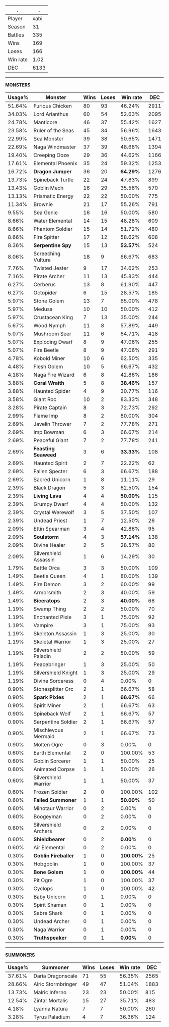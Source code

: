 .|.
|-|-
Player|xabi
Season|31
Battles|335
Wins|169
Loses|166
Win rate|1.02
DEC|6133

---
**MONSTERS**

Usage%|Monster|Wins|Loses|Win rate|DEC|
-|-|-|-|-|-|
51.64%|Furious Chicken|80|93|46.24%|2911|
34.03%|Lord Arianthus|60|54|52.63%|2095|
24.78%|Manticore|46|37|55.42%|1627|
23.58%|Ruler of the Seas|45|34|56.96%|1643|
22.99%|Sea Monster|39|38|50.65%|1471|
22.69%|Naga Windmaster|37|39|48.68%|1394|
19.40%|Creeping Ooze|29|36|44.62%|1166|
17.61%|Elemental Phoenix|35|24|59.32%|1253|
16.72%|**Dragon Jumper**|36|20|**64.29%**|1276|
13.73%|Spineback Turtle|22|24|47.83%|899|
13.43%|Goblin Mech|16|29|35.56%|570|
13.13%|Prismatic Energy|22|22|50.00%|775|
11.34%|Brownie|21|17|55.26%|791|
9.55%|Sea Genie|16|16|50.00%|580|
8.66%|Water Elemental|14|15|48.28%|609|
8.66%|Phantom Soldier|15|14|51.72%|480|
8.66%|Fire Spitter|17|12|58.62%|608|
8.36%|**Serpentine Spy**|15|13|**53.57%**|524|
8.06%|Screeching Vulture|18|9|66.67%|683|
7.76%|Twisted Jester|9|17|34.62%|253|
7.16%|Pirate Archer|11|13|45.83%|444|
6.27%|Cerberus|13|8|61.90%|447|
6.27%|Octopider|6|15|28.57%|185|
5.97%|Stone Golem|13|7|65.00%|478|
5.97%|Medusa|10|10|50.00%|412|
5.97%|Crustacean King|7|13|35.00%|244|
5.67%|Wood Nymph|11|8|57.89%|449|
5.07%|Mushroom Seer|11|6|64.71%|418|
5.07%|Exploding Dwarf|8|9|47.06%|255|
5.07%|Fire Beetle|8|9|47.06%|291|
4.78%|Kobold Miner|10|6|62.50%|335|
4.48%|Flesh Golem|10|5|66.67%|432|
4.18%|Naga Fire Wizard|6|8|42.86%|186|
3.88%|**Coral Wraith**|5|8|**38.46%**|157|
3.88%|Haunted Spider|4|9|30.77%|116|
3.58%|Giant Roc|10|2|83.33%|348|
3.28%|Pirate Captain|8|3|72.73%|292|
2.99%|Flame Imp|8|2|80.00%|304|
2.69%|Javelin Thrower|7|2|77.78%|271|
2.69%|Imp Bowman|6|3|66.67%|214|
2.69%|Peaceful Giant|7|2|77.78%|241|
2.69%|**Feasting Seaweed**|3|6|**33.33%**|108|
2.69%|Haunted Spirit|2|7|22.22%|62|
2.69%|Fallen Specter|6|3|66.67%|188|
2.69%|Sacred Unicorn|1|8|11.11%|29|
2.39%|Black Dragon|5|3|62.50%|154|
2.39%|**Living Lava**|4|4|**50.00%**|115|
2.39%|Grumpy Dwarf|4|4|50.00%|132|
2.39%|Crystal Werewolf|3|5|37.50%|107|
2.39%|Undead Priest|1|7|12.50%|26|
2.09%|Ettin Spearman|3|4|42.86%|95|
2.09%|**Soulstorm**|4|3|**57.14%**|138|
2.09%|Divine Healer|2|5|28.57%|80|
2.09%|Silvershield Assassin|1|6|14.29%|30|
1.79%|Battle Orca|3|3|50.00%|109|
1.49%|Beetle Queen|4|1|80.00%|139|
1.49%|Fire Demon|3|2|60.00%|99|
1.49%|Armorsmith|2|3|40.00%|59|
1.49%|**Biceratops**|2|3|**40.00%**|68|
1.19%|Swamp Thing|2|2|50.00%|70|
1.19%|Enchanted Pixie|3|1|75.00%|92|
1.19%|Vampire|3|1|75.00%|93|
1.19%|Skeleton Assassin|1|3|25.00%|30|
1.19%|Skeletal Warrior|1|3|25.00%|27|
1.19%|Silvershield Paladin|2|2|50.00%|59|
1.19%|Peacebringer|1|3|25.00%|50|
1.19%|Silvershield Knight|1|3|25.00%|29|
1.19%|Divine Sorceress|0|4|0.00%|0|
0.90%|Stonesplitter Orc|2|1|66.67%|58|
0.90%|**Spark Pixies**|2|1|**66.67%**|66|
0.90%|Spirit Miner|2|1|66.67%|63|
0.90%|Spineback Wolf|2|1|66.67%|57|
0.90%|Serpentine Soldier|2|1|66.67%|57|
0.90%|Mischievous Mermaid|2|1|66.67%|73|
0.90%|Molten Ogre|0|3|0.00%|0|
0.60%|Earth Elemental|2|0|100.00%|53|
0.60%|Goblin Sorcerer|1|1|50.00%|25|
0.60%|Animated Corpse|1|1|50.00%|26|
0.60%|Silvershield Warrior|1|1|50.00%|37|
0.60%|Frozen Soldier|2|0|100.00%|102|
0.60%|**Failed Summoner**|1|1|**50.00%**|50|
0.60%|Minotaur Warrior|0|2|0.00%|0|
0.60%|Boogeyman|0|2|0.00%|0|
0.60%|Silvershield Archers|0|2|0.00%|0|
0.60%|**Shieldbearer**|0|2|**0.00%**|0|
0.60%|Air Elemental|0|2|0.00%|0|
0.30%|**Goblin Fireballer**|1|0|**100.00%**|25|
0.30%|Hobgoblin|1|0|100.00%|37|
0.30%|**Bone Golem**|1|0|**100.00%**|44|
0.30%|Pit Ogre|1|0|100.00%|37|
0.30%|Cyclops|1|0|100.00%|42|
0.30%|Baby Unicorn|0|1|0.00%|0|
0.30%|Spirit Shaman|0|1|0.00%|0|
0.30%|Sabre Shark|0|1|0.00%|0|
0.30%|Undead Archer|0|1|0.00%|0|
0.30%|Naga Warrior|0|1|0.00%|0|
0.30%|**Truthspeaker**|0|1|**0.00%**|0|

---
**SUMMONERS**

Usage%|Summoner|Wins|Loses|Win rate|DEC|
-|-|-|-|-|-|
37.61%|Daria Dragonscale|71|55|56.35%|2565|
28.66%|Alric Stormbringer|49|47|51.04%|1883|
13.73%|Malric Inferno|23|23|50.00%|815|
12.54%|Zintar Mortalis|15|27|35.71%|483|
4.18%|Lyanna Natura|7|7|50.00%|260|
3.28%|Tyrus Paladium|4|7|36.36%|124|
